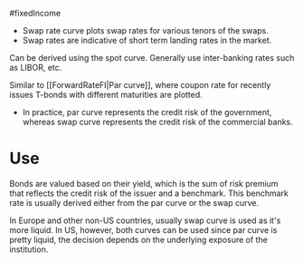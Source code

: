 #fixedIncome 

- Swap rate curve plots swap rates for various tenors of the swaps. 
- Swap rates are indicative of short term landing rates in the market. 

Can be derived using the spot curve. 
Generally use inter-banking rates such as LIBOR, etc. 

Similar to [[ForwardRateFI|Par curve]], where coupon rate for recently issues T-bonds with different maturities are plotted. 

- In practice, par curve represents the credit risk of the government, whereas swap curve represents the credit risk of the commercial banks. 

# Use
Bonds are valued based on their yield, which is the sum of risk premium that reflects the credit risk of the issuer and a benchmark. 
This benchmark rate is usually derived either from the par curve or the swap curve.

In Europe and other non-US countries, usually swap curve is used as it's more liquid. 
In US, however, both curves can be used since par curve is pretty liquid, the decision depends on the underlying exposure of the institution. 